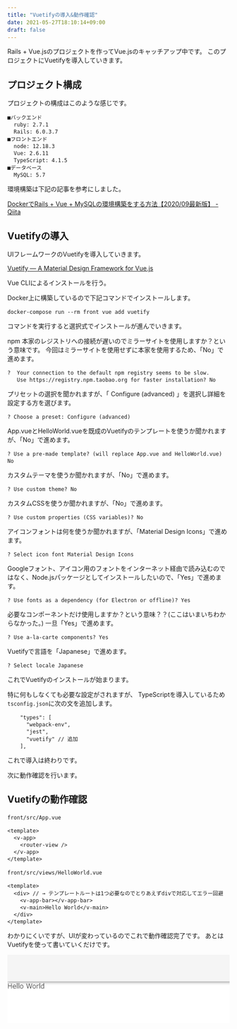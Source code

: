 ```yaml
---
title: "Vuetifyの導入&動作確認"
date: 2021-05-27T18:10:14+09:00
draft: false
---
```


Rails + Vue.jsのプロジェクトを作ってVue.jsのキャッチアップ中です。
このプロジェクトにVuetifyを導入していきます。

## プロジェクト構成
プロジェクトの構成はこのような感じです。

```
■バックエンド
  ruby: 2.7.1
  Rails: 6.0.3.7
■フロントエンド
  node: 12.18.3
  Vue: 2.6.11
  TypeScript: 4.1.5
■データベース
  MySQL: 5.7
```

環境構築は下記の記事を参考にしました。

[DockerでRails \+ Vue \+ MySQLの環境構築をする方法【2020/09最新版】 \- Qiita](https://qiita.com/Kyou13/items/be9cdc10c54d39cded15)

## Vuetifyの導入

UIフレームワークのVuetifyを導入していきます。

[Vuetify — A Material Design Framework for Vue\.js](https://vuetifyjs.com/ja/)

Vue CLIによるインストールを行う。

Docker上に構築しているので下記コマンドでインストールします。

```
docker-compose run --rm front vue add vuetify
```

コマンドを実行すると選択式でインストールが進んでいきます。

npm 本家のレジストリへの接続が遅いのでミラーサイトを使用しますか？という意味です。
今回はミラーサイトを使用せずに本家を使用するため、「No」で進めます。
```
?  Your connection to the default npm registry seems to be slow.
   Use https://registry.npm.taobao.org for faster installation? No
```

プリセットの選択を聞かれますが、「 Configure (advanced) 」を選択し詳細を設定する方を選びます。
```
? Choose a preset: Configure (advanced)
```

App.vueとHelloWorld.vueを既成のVuetifyのテンプレートを使うか聞かれますが、「No」で進めます。
```
? Use a pre-made template? (will replace App.vue and HelloWorld.vue) No
```

カスタムテーマを使うか聞かれますが、「No」で進めます。
```
? Use custom theme? No
```

カスタムCSSを使うか聞かれますが、「No」で進めます。
```
? Use custom properties (CSS variables)? No
```

アイコンフォントは何を使うか聞かれますが、「Material Design Icons」で進めます。
```
? Select icon font Material Design Icons
```

Googleフォント、アイコン用のフォントをインターネット経由で読み込むのではなく、Node.jsパッケージとしてインストールしたいので、「Yes」で進めます。
```
? Use fonts as a dependency (for Electron or offline)? Yes
```

必要なコンポーネントだけ使用しますか？という意味？？(ここはいまいちわからなかった。)
一旦「Yes」で進めます。
```
? Use a-la-carte components? Yes
```

Vuetifyで言語を「Japanese」で進めます。
```
? Select locale Japanese
```

これでVuetifyのインストールが始まります。

特に何もしなくても必要な設定がされますが、
TypeScriptを導入しているため`tsconfig.json`に次の文を追加します。

```
    "types": [
      "webpack-env",
      "jest",
      "vuetify" // 追加
    ],
```

これで導入は終わりです。

次に動作確認を行います。

## Vuetifyの動作確認

`front/src/App.vue`

```
<template>
  <v-app>
    <router-view />
  </v-app>
</template>
```

`front/src/views/HelloWorld.vue`

```
<template>
  <div> // → テンプレートルートは1つ必要なのでとりあえずdivで対応してエラー回避
    <v-app-bar></v-app-bar>
    <v-main>Hello World</v-main>
  </div>
</template>
```

わかりにくいですが、UIが変わっているのでこれで動作確認完了です。
あとはVuetifyを使って書いていくだけです。

![動作確認](./vuetify.png)
